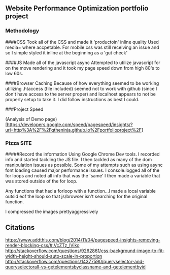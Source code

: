 ## Website Performance Optimization portfolio project

### Methodology

####CSS
Took all of the CSS and made it 'productoin' inline quality
Used media= where accpetable. For mobile.css was still receiving an issue and so I simple styled it inline at the beginning as a 'gut check'

####JS
Made all of the javascript async
Attempted to utilize javascript for on the move rendering and it took my page speed down from high 80's to low 60s.

####Browser Caching
Because of how everything seemed to be working utilizing .htaccess (file included) seemed not to work with github (since I don't have access to the server proper) and localhost appears to not be properly setup to take it. I did follow instructions as best I could.

###Project Speed

(Analysis of Demo page)[https://developers.google.com/speed/pagespeed/insights/?url=http%3A%2F%2Fqtheninja.github.io%2Fportfolioproject%2F]

### Pizza SITE

#####Record the information
Using Google Chrome Dev tools. I recorded info and started tackling the JS file. 
I then tackled as many of the dom manipulation issues as possible. 
Some of my attempts such as using async font loading caused major performance issues. 
I console.logged all of the for loops and noted all info that was the 'same' I then made a variable that was stored outside of the for loop. 

Any functions that had a forloop with a function...I made a local variable outsid eof the loop so that js/browser isn't searching for the original function. 

I compressed the images prettyaggressively



## Citations

https://www.addthis.com/blog/2014/11/04/pagespeed-insights-removing-render-blocking-css/#.VcZTz_lViko
http://stackoverflow.com/questions/9262861/css-background-image-to-fit-width-height-should-auto-scale-in-proportion
http://stackoverflow.com/questions/14377590/queryselector-and-queryselectorall-vs-getelementsbyclassname-and-getelementbyid
